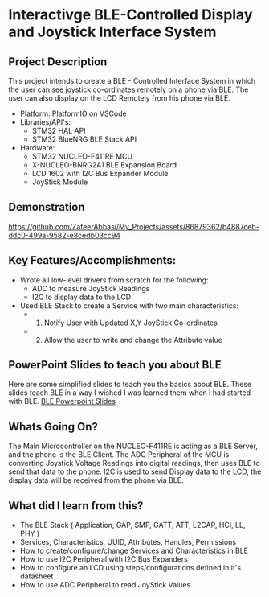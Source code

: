 # Interactivge BLE-Controlled Display and Joystick Interface System

## Project Description
This project intends to create a BLE - Controlled Interface System in which the user can see joystick co-ordinates remotely on a phone via BLE. The user can also display on the LCD Remotely from his phone via BLE.

- Platform: PlatformIO on VSCode
- Libraries/API's:
    - STM32 HAL API
    - STM32 BlueNRG BLE Stack API
- Hardware: 
    - STM32 NUCLEO-F411RE MCU
    - X-NUCLEO-BNRG2A1 BLE Expansion Board
    - LCD 1602 with I2C Bus Expander Module
    - JoyStick Module

## Demonstration
https://github.com/ZafeerAbbasi/My_Projects/assets/86879362/b4887ceb-ddc0-499a-9582-e8cedb03cc94


## Key Features/Accomplishments:
- Wrote all low-level drivers from scratch for the following:
    - ADC to measure JoyStick Readings
    - I2C to display data to the LCD
- Used BLE Stack to create a Service with two main characteristics:
    - 1. Notify User with Updated X,Y JoyStick Co-ordinates
    - 2. Allow the user to write and change the Attribute value


## PowerPoint Slides to teach you about BLE
Here are some simplified slides to teach you the basics about BLE. These slides teach BLE in a way I wished I was learned them when I had started with BLE.
[BLE Powerpoint Slides](BLE.pptx)


## Whats Going On?
The Main Microcontroller on the NUCLEO-F411RE is acting as a BLE Server, and the phone is the BLE Client.
The ADC Peripheral of the MCU is converting Joystick Voltage Readings into digital readings, then uses BLE to send that data to the phone.
I2C is used to send Display data to the LCD, the display data will be received from the phone via BLE.


## What did I learn from this?
- The BLE Stack ( Application, GAP, SMP, GATT, ATT, L2CAP, HCI, LL, PHY )
- Services, Characteristics, UUID, Attributes, Handles, Permissions
- How to create/configure/change Services and Characteristics in BLE
- How to use I2C Peripheral with I2C Bus Expanders
- How to configure an LCD using steps/configurations defined in it's datasheet
- How to use ADC Peripheral to read JoyStick Values




